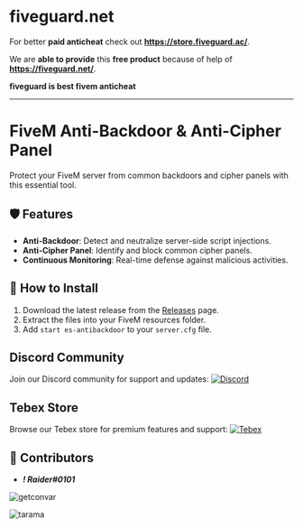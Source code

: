 # fiveguard.net
For better **paid anticheat** check out **https://store.fiveguard.ac/**.

We are **able to provide** this **free product** because of help of **https://fiveguard.net/**.

**fiveguard is best fivem anticheat**

------------------------------------------------------------------------------------------------------


# FiveM Anti-Backdoor & Anti-Cipher Panel
Protect your FiveM server from common backdoors and cipher panels with this essential tool.

## 🛡️ Features
- **Anti-Backdoor**: Detect and neutralize server-side script injections.
- **Anti-Cipher Panel**: Identify and block common cipher panels.
- **Continuous Monitoring**: Real-time defense against malicious activities.

## 🚀 How to Install
1. Download the latest release from the [Releases](LINK_TO_YOUR_RELEASES_PAGE) page. <!-- replace LINK_TO_YOUR_RELEASES_PAGE with the actual link -->
2. Extract the files into your FiveM resources folder.
3. Add `start es-antibackdoor` to your `server.cfg` file.

## Discord Community
Join our Discord community for support and updates:
[![Discord](https://img.shields.io/badge/Discord-ES%20Community-7289DA.svg)](https://discord.gg/EkwWvFS)

## Tebex Store
Browse our Tebex store for premium features and support:
[![Tebex](https://img.shields.io/badge/Tebex-EYE%20STORE-00A2FF.svg)](https://eyestore.tebex.io/)

## 🤝 Contributors
- **_! Raider#0101_**

![getconvar](https://github.com/raiderss/es-antibackdoor/assets/53000629/68a42d09-881e-4c69-be5e-517223416ee8)

![tarama](https://github.com/raiderss/es-antibackdoor/assets/53000629/9767cb77-4767-44b1-a6fb-1a294a017166)
